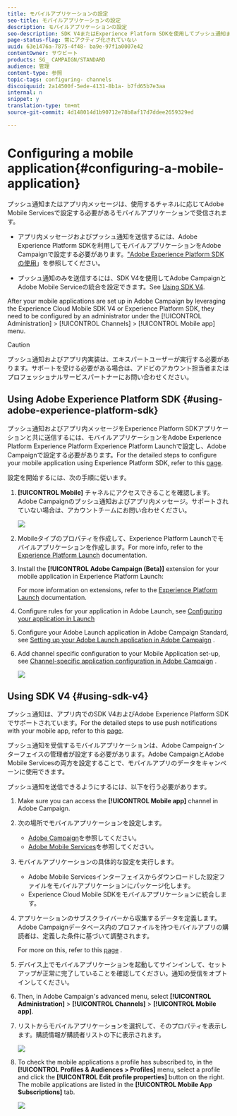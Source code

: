 ```yaml
---
title: モバイルアプリケーションの設定
seo-title: モバイルアプリケーションの設定
description: モバイルアプリケーションの設定
seo-description: SDK V4またはExperience Platform SDKを使用してプッシュ通知またはアプリ内メッセージを送信するようにAdobe Campaignを設定する方法を確認します。
page-status-flag: 常にアクティブ化されていない
uuid: 63e1476a-7875-4f48- ba9e-97f1a0007e42
contentOwner: サウビート
products: SG_ CAMPAIGN/STANDARD
audience: 管理
content-type: 参照
topic-tags: configuring- channels
discoiquuid: 2a14500f-5ede-4131-8b1a- b7fd65b7e3aa
internal: n
snippet: y
translation-type: tm+mt
source-git-commit: 4d148014d1b90712e78b8af17d7ddee2659329ed

---
```



# Configuring a mobile application{#configuring-a-mobile-application}

プッシュ通知またはアプリ内メッセージは、使用するチャネルに応じてAdobe Mobile Servicesで設定する必要があるモバイルアプリケーションで受信されます。

* アプリ内メッセージおよびプッシュ通知を送信するには、Adobe Experience Platform SDKを利用してモバイルアプリケーションをAdobe Campaignで設定する必要があります。["Adobe Experience Platform SDKの使用](#using-adobe-experience-platform-sdk)」を参照してください。

* プッシュ通知のみを送信するには、SDK V4を使用してAdobe CampaignとAdobe Mobile Serviceの統合を設定できます。See [Using SDK V4](#using-sdk-v4).

After your mobile applications are set up in Adobe Campaign by leveraging the Experience Cloud Mobile SDK V4 or Experience Platform SDK, they need to be configured by an administrator under the [!UICONTROL Administration] &gt; [!UICONTROL Channels] &gt; [!UICONTROL Mobile app] menu.

>[!CAUTION]
>
>プッシュ通知およびアプリ内実装は、エキスパートユーザーが実行する必要があります。サポートを受ける必要がある場合は、アドビのアカウント担当者またはプロフェッショナルサービスパートナーにお問い合わせください。

## Using Adobe Experience Platform SDK {#using-adobe-experience-platform-sdk}

プッシュ通知およびアプリ内メッセージをExperience Platform SDKアプリケーションと共に送信するには、モバイルアプリケーションをAdobe Experience Platform Experience Platform Experience Platform Launchで設定し、Adobe Campaignで設定する必要があります。For the detailed steps to configure your mobile application using Experience Platform SDK, refer to this [page](https://helpx.adobe.com/campaign/kb/configuring-app-sdkv4.html).

設定を開始するには、次の手順に従います。

1. **[!UICONTROL Mobile]** チャネルにアクセスできることを確認します。Adobe Campaignのプッシュ通知およびアプリ内メッセージ。サポートされていない場合は、アカウントチームにお問い合わせください。

   ![](assets/launch_1.png)

1. Mobileタイプのプロパティを作成して、Experience Platform Launchでモバイルアプリケーションを作成します。For more info, refer to the [Experience Platform Launch](https://aep-sdks.gitbook.io/docs/getting-started/create-a-mobile-property#create-a-new-mobile-property) documentation.
1. Install the **[!UICONTROL Adobe Campaign (Beta)]** extension for your mobile application in Experience Platform Launch:

   For more information on extensions, refer to the [Experience Platform Launch](https://aep-sdks.gitbook.io/docs/using-mobile-extensions/adobe-campaign-standard-beta) documentation.

1. Configure rules for your application in Adobe Launch, see [Configuring your application in Launch](https://helpx.adobe.com/campaign/kb/configuring-app-sdk.html#ConfiguringyourapplicationinLaunch)
1. Configure your Adobe Launch application in Adobe Campaign Standard, see [Setting up your Adobe Launch application in Adobe Campaign](https://helpx.adobe.com/campaign/kb/configuring-app-sdk.html#SettingupyourAdobeLaunchapplicationinAdobeCampaign) .
1. Add channel specific configuration to your Mobile Application set-up, see [Channel-specific application configuration in Adobe Campaign](https://helpx.adobe.com/campaign/kb/configuring-app-sdk.html#ChannelspecificapplicationconfigurationinAdobeCampaign) .

   ![](assets/launch_2.png)

## Using SDK V4 {#using-sdk-v4}

プッシュ通知は、アプリ内でのSDK V4およびAdobe Experience Platform SDKでサポートされています。For the detailed steps to use push notifications with your mobile app, refer to this [page](https://helpx.adobe.com/campaign/kb/configuring-app-sdkv4.html).

プッシュ通知を受信するモバイルアプリケーションは、Adobe Campaignインターフェイスの管理者が設定する必要があります。Adobe CampaignとAdobe Mobile Servicesの両方を設定することで、モバイルアプリのデータをキャンペーンに使用できます。

プッシュ通知を送信できるようにするには、以下を行う必要があります。

1. Make sure you can access the **[!UICONTROL Mobile app]** channel in Adobe Campaign.
1. 次の場所でモバイルアプリケーションを設定します。

   * [Adobe Campaign](https://helpx.adobe.com/campaign/kb/configuring-app-sdkv4.html#SettingupamobileapplicationinAdobeCampaign)を参照してください。
   * [Adobe Mobile Services](https://helpx.adobe.com/campaign/kb/configuring-app-sdkv4.html#ConfiguringamobileapplicationinAdobeMobileServices)を参照してください。

1. モバイルアプリケーションの具体的な設定を実行します。

   * Adobe Mobile Servicesインターフェイスからダウンロードした設定ファイルをモバイルアプリケーションにパッケージ化します。
   * Experience Cloud Mobile SDKをモバイルアプリケーションに統合します。

1. アプリケーションのサブスクライバーから収集するデータを定義します。Adobe Campaignデータベース内のプロファイルを持つモバイルアプリの購読者は、定義した条件に基づいて調整されます。

   For more on this, refer to this [page](https://helpx.adobe.com/campaign/kb/configuring-app-sdkv4.html#Collectingsubscribersdatafromamobileapplication) .

1. デバイス上でモバイルアプリケーションを起動してサインインして、セットアップが正常に完了していることを確認してください。通知の受信をオプトインしてください。
1. Then, in Adobe Campaign's advanced menu, select **[!UICONTROL Administration]** &gt; **[!UICONTROL Channels]** &gt; **[!UICONTROL Mobile app]**.
1. リストからモバイルアプリケーションを選択して、そのプロパティを表示します。購読情報が購読者リストの下に表示されます。

   ![](assets/push_notif_mobile_app.png)

1. To check the mobile applications a profile has subscribed to, in the **[!UICONTROL Profiles & Audiences > Profiles]** menu, select a profile and click the **[!UICONTROL Edit profile properties]** button on the right. The mobile applications are listed in the **[!UICONTROL Mobile App Subscriptions]** tab.

   ![](assets/push_notif_subscriptions.png)
